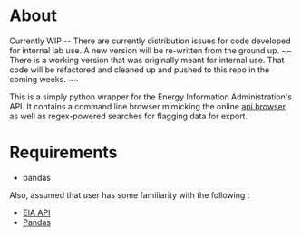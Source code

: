 # About

Currently WIP -- There are currently distribution issues for code developed for internal lab use.  A new version will be re-written from the ground up.
~~ There is a working version that was originally meant for internal use.  That code will be refactored and cleaned up and pushed to this repo in the coming weeks.  ~~

This is a simply python wrapper for the Energy Information Administration's API.
It contains a command line browser mimicking the online [api browser](http://www.eia.gov/beta/api/qb.cfm), as well as 
regex-powered searches for flagging data for export.

# Requirements
* pandas 

Also, assumed that user has some familiarity with the following : 
* [EIA API](http://www.eia.gov/developer/)
* [Pandas](http://pandas.pydata.org/pandas-docs/stable/)
